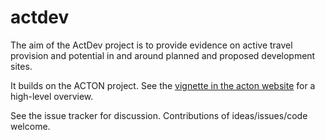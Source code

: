 
<!-- README.md is generated from README.Rmd. Please edit that file -->

# actdev

<!-- badges: start -->
<!-- badges: end -->

The aim of the ActDev project is to provide evidence on active travel
provision and potential in and around planned and proposed development
sites.

It builds on the ACTON project. See the [vignette in the acton
website](https://cyipt.github.io/acton/articles/the-actdev-project.html)
for a high-level overview.

See the issue tracker for discussion. Contributions of ideas/issues/code
welcome.
